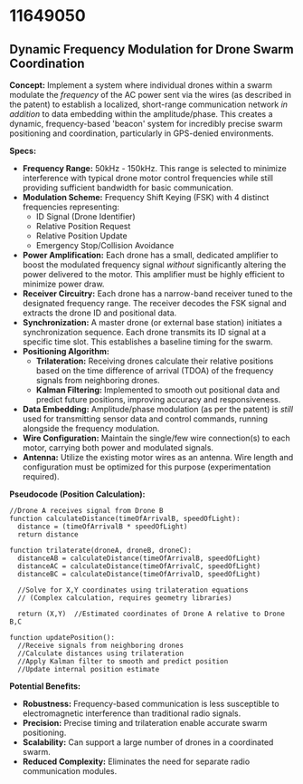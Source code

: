 # 11649050

## Dynamic Frequency Modulation for Drone Swarm Coordination

**Concept:** Implement a system where individual drones within a swarm modulate the *frequency* of the AC power sent via the wires (as described in the patent) to establish a localized, short-range communication network *in addition* to data embedding within the amplitude/phase. This creates a dynamic, frequency-based 'beacon' system for incredibly precise swarm positioning and coordination, particularly in GPS-denied environments. 

**Specs:**

*   **Frequency Range:** 50kHz - 150kHz.  This range is selected to minimize interference with typical drone motor control frequencies while still providing sufficient bandwidth for basic communication.
*   **Modulation Scheme:** Frequency Shift Keying (FSK) with 4 distinct frequencies representing:
    *   ID Signal (Drone Identifier)
    *   Relative Position Request
    *   Relative Position Update
    *   Emergency Stop/Collision Avoidance
*   **Power Amplification:** Each drone has a small, dedicated amplifier to boost the modulated frequency signal *without* significantly altering the power delivered to the motor.  This amplifier must be highly efficient to minimize power draw.
*   **Receiver Circuitry:** Each drone has a narrow-band receiver tuned to the designated frequency range. The receiver decodes the FSK signal and extracts the drone ID and positional data.
*   **Synchronization:**  A master drone (or external base station) initiates a synchronization sequence.  Each drone transmits its ID signal at a specific time slot. This establishes a baseline timing for the swarm.
*   **Positioning Algorithm:** 
    *   **Trilateration:**  Receiving drones calculate their relative positions based on the time difference of arrival (TDOA) of the frequency signals from neighboring drones.
    *   **Kalman Filtering:** Implemented to smooth out positional data and predict future positions, improving accuracy and responsiveness.
*   **Data Embedding:** Amplitude/phase modulation (as per the patent) is *still* used for transmitting sensor data and control commands, running alongside the frequency modulation.
*   **Wire Configuration:** Maintain the single/few wire connection(s) to each motor, carrying both power and modulated signals.
*   **Antenna:** Utilize the existing motor wires as an antenna. Wire length and configuration must be optimized for this purpose (experimentation required).

**Pseudocode (Position Calculation):**

```
//Drone A receives signal from Drone B
function calculateDistance(timeOfArrivalB, speedOfLight):
  distance = (timeOfArrivalB * speedOfLight)
  return distance

function trilaterate(droneA, droneB, droneC):
  distanceAB = calculateDistance(timeOfArrivalB, speedOfLight)
  distanceAC = calculateDistance(timeOfArrivalC, speedOfLight)
  distanceBC = calculateDistance(timeOfArrivalD, speedOfLight)

  //Solve for X,Y coordinates using trilateration equations
  // (Complex calculation, requires geometry libraries)

  return (X,Y)  //Estimated coordinates of Drone A relative to Drone B,C

function updatePosition():
  //Receive signals from neighboring drones
  //Calculate distances using trilateration
  //Apply Kalman filter to smooth and predict position
  //Update internal position estimate
```

**Potential Benefits:**

*   **Robustness:** Frequency-based communication is less susceptible to electromagnetic interference than traditional radio signals.
*   **Precision:**  Precise timing and trilateration enable accurate swarm positioning.
*   **Scalability:**  Can support a large number of drones in a coordinated swarm.
*   **Reduced Complexity:**  Eliminates the need for separate radio communication modules.